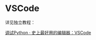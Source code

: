 # VSCode

详见独立教程：

[调试Python · 史上最好用的编辑器：VSCode](https://book.crifan.com/books/best_editor_vscode/website/debug_code/debug_python/)
